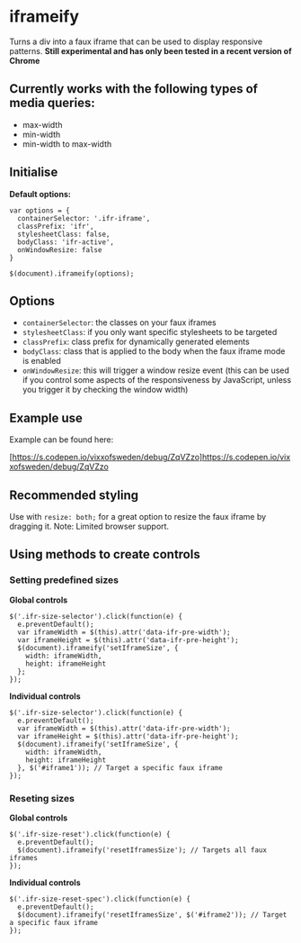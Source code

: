 # iframeify
Turns a div into a faux iframe that can be used to display responsive patterns. **Still experimental and has only been tested in a recent version of Chrome**

## Currently works with the following types of media queries:

- max-width
- min-width
- min-width to max-width

## Initialise

**Default options:**

```
var options = {
  containerSelector: '.ifr-iframe',
  classPrefix: 'ifr',
  stylesheetClass: false,
  bodyClass: 'ifr-active',
  onWindowResize: false
}

$(document).iframeify(options);
```

## Options

- `containerSelector`: the classes on your faux iframes
- `stylesheetClass`: if you only want specific stylesheets to be targeted
- `classPrefix`: class prefix for dynamically generated elements
- `bodyClass`: class that is applied to the body when the faux iframe mode is enabled
- `onWindowResize`: this will trigger a window resize event (this can be used if you control some aspects of the responsiveness by JavaScript, unless you trigger it by checking the window width)

## Example use

Example can be found here:

[https://s.codepen.io/vixxofsweden/debug/ZqVZzo]https://s.codepen.io/vixxofsweden/debug/ZqVZzo

## Recommended styling

Use with `resize: both;` for a great option to resize the faux iframe by dragging it. Note: Limited browser support.


## Using methods to create controls

### Setting predefined sizes


**Global controls**
```
$('.ifr-size-selector').click(function(e) {
  e.preventDefault();
  var iframeWidth = $(this).attr('data-ifr-pre-width');
  var iframeHeight = $(this).attr('data-ifr-pre-height');
  $(document).iframeify('setIframeSize', {
    width: iframeWidth,
    height: iframeHeight
  };
});
```

**Individual controls**

```
$('.ifr-size-selector').click(function(e) {
  e.preventDefault();
  var iframeWidth = $(this).attr('data-ifr-pre-width');
  var iframeHeight = $(this).attr('data-ifr-pre-height');
  $(document).iframeify('setIframeSize', {
    width: iframeWidth,
    height: iframeHeight
  }, $('#iframe1')); // Target a specific faux iframe
});
```

### Reseting sizes

**Global controls**

```
$('.ifr-size-reset').click(function(e) {
  e.preventDefault();
  $(document).iframeify('resetIframesSize'); // Targets all faux iframes
});
```

**Individual controls**
```
$('.ifr-size-reset-spec').click(function(e) {
  e.preventDefault();
  $(document).iframeify('resetIframesSize', $('#iframe2')); // Target a specific faux iframe
});
```
